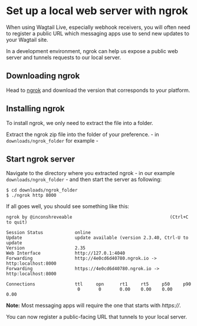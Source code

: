 # Set up a local web server with ngrok

When using Wagtail Live, especially webhook receivers, you will often need to register a public URL which messaging apps use to send new updates to your Wagtail site.

In a development environment, ngrok can help us expose a public web server and tunnels requests to our local server.

## Downloading ngrok

Head to [ngrok](https://ngrok.com/download) and download the version that corresponds to your platform.

## Installing ngrok

To install ngrok, we only need to extract the file into a folder.

Extract the ngrok zip file into the folder of your preference. - in `downloads/ngrok_folder` for example -

## Start ngrok server

Navigate to the directory where you extracted ngrok - in our example `downloads/ngrok_folder` - and then start the server as following:
```console
$ cd downloads/ngrok_folder
$ ./ngrok http 8000
```

If all goes well, you should see something like this:

```console
ngrok by @inconshreveable                                     (Ctrl+C to quit)
                                                                                
Session Status            online                           
Update                    update available (version 2.3.40, Ctrl-U to update
Version                   2.35                                  
Web Interface             http://127.0.1:4040                             
Forwarding                http://4e0cd6d40780.ngrok.io -> http:localhost:8000
Forwarding                https://4e0cd6d40780.ngrok.io -> http:localhost:8000
                                                                                
Connections               ttl     opn      rt1     rt5     p50     p90       
                           0       0       0.00    0.00    0.00    0.00
```

**Note:** Most messaging apps will require the one that starts with _https://_.

You can now register a public-facing URL that tunnels to your local server.
